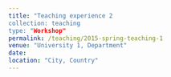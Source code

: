 ```yaml
---
title: "Teaching experience 2
collection: teaching
type: "Workshop"
permalink: /teaching/2015-spring-teaching-1
venue: "University 1, Department"
date: 
location: "City, Country"
---
```


